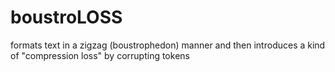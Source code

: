 # boustroLOSS
 formats text in a zigzag (boustrophedon) manner and then introduces a kind of "compression loss" by corrupting tokens
